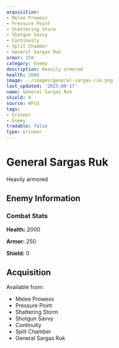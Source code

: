 ```yaml
---
acquisition:
- Melee Prowess
- Pressure Point
- Shattering Storm
- Shotgun Savvy
- Continuity
- Split Chamber
- General Sargas Ruk
armor: 250
category: Enemy
description: Heavily armored
health: 2000
image: ../images/general-sargas-ruk.png
last_updated: '2025-09-17'
name: General Sargas Ruk
shield: 0
source: WFCD
tags:
- Grineer
- Enemy
tradable: false
type: Grineer
---
```


# General Sargas Ruk

Heavily armored

## Enemy Information

### Combat Stats

**Health:** 2000

**Armor:** 250

**Shield:** 0

## Acquisition

Available from:
- Melee Prowess
- Pressure Point
- Shattering Storm
- Shotgun Savvy
- Continuity
- Split Chamber
- General Sargas Ruk

